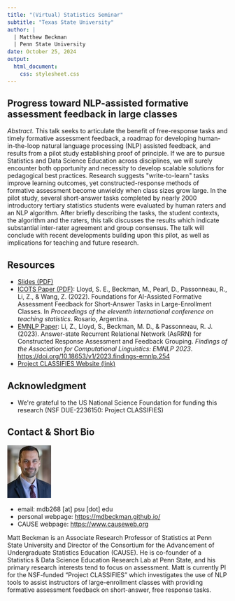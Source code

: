 ```yaml
---
title: "(Virtual) Statistics Seminar"
subtitle: "Texas State University"
author: |
  | Matthew Beckman
  | Penn State University
date: October 25, 2024
output: 
  html_document: 
    css: stylesheet.css
---
```


## Progress toward NLP-assisted formative assessment feedback in large classes

*Abstract.* This talk seeks to articulate the benefit of free-response tasks and timely formative assessment feedback, a roadmap for developing human-in-the-loop natural language processing (NLP) assisted feedback, and results from a pilot study establishing proof of principle. If we are to pursue Statistics and Data Science Education across disciplines, we will surely encounter both opportunity and necessity to develop scalable solutions for pedagogical best practices. Research suggests "write-to-learn" tasks improve learning outcomes, yet constructed-response methods of formative assessment become unwieldy when class sizes grow large. In the pilot study, several short-answer tasks completed by nearly 2000 introductory tertiary statistics students were evaluated by human raters and an NLP algorithm. After briefly describing the tasks, the student contexts, the algorithm and the raters, this talk discusses the results which indicate substantial inter-rater agreement and group consensus. The talk will conclude with recent developments building upon this pilot, as well as implications for teaching and future research. 
 


## Resources

- [Slides (PDF)]()
- [ICOTS Paper (PDF)](docs/ICOTS-Paper.pdf): Lloyd, S. E., Beckman, M., Pearl, D., Passonneau, R., Li, Z., & Wang, Z. (2022). Foundations for AI-Assisted Formative Assessment Feedback for Short-Answer Tasks in Large-Enrollment Classes. In *Proceedings of the eleventh international conference on teaching statistics*. Rosario, Argentina.
- [EMNLP Paper](docs/EMNLP-Paper.pdf): Li, Z., Lloyd, S., Beckman, M. D., & Passonneau, R. J. (2023). Answer-state Recurrent Relational Network (AsRRN) for Constructed Response Assessment and Feedback Grouping.  *Findings of the Association for Computational Linguistics: EMNLP 2023*. https://doi.org/10.18653/v1/2023.findings-emnlp.254
- [Project CLASSIFIES Website (link)](https://project-classifies.weebly.com/)

## Acknowledgment 

- We're grateful to the US National Science Foundation for funding this research (NSF DUE-2236150: Project CLASSIFIES)



## Contact & Short Bio

![](directory-beckman-small.jpg)


- email: mdb268 [at] psu [dot] edu  
- personal webpage: <https://mdbeckman.github.io/>  
- CAUSE webpage: <https://www.causeweb.org>

Matt Beckman is an Associate Research Professor of Statistics at Penn State University and Director of the Consortium for the Advancement of Undergraduate Statistics Education (CAUSE).  He is co-founder of a Statistics & Data Science Education Research Lab at Penn State, and his primary research interests tend to focus on assessment. Matt is currently PI for the NSF-funded “Project CLASSIFIES” which investigates the use of NLP tools to assist instructors of large-enrollment classes with providing formative assessment feedback on short-answer, free response tasks.  
